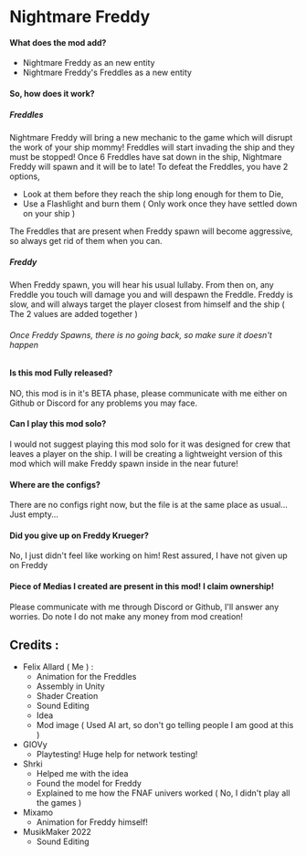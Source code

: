# Nightmare Freddy
#### What does the mod add?
- Nightmare Freddy as an new entity
- Nightmare Freddy's Freddles as a new entity
#### So, how does it work?
##### Freddles
Nightmare Freddy will bring a new mechanic to the game which will disrupt the work of your ship mommy! Freddles will start invading the ship and they must be stopped! Once 6 Freddles have sat down in the ship, Nightmare Freddy will spawn and it will be to late!
To defeat the Freddles, you have 2 options, 
- Look at them before they reach the ship long enough for them to Die,
- Use a Flashlight and burn them ( Only work once they have settled down on your ship )

The Freddles that are present when Freddy spawn will become aggressive, so always get rid of them when you can.
##### Freddy
When Freddy spawn, you will hear his usual lullaby. From then on, any Freddle you touch will damage you and will despawn the Freddle.
Freddy is slow, and will always target the player closest from himself and the ship ( The 2 values are added together )
###### Once Freddy Spawns, there is no going back, so make sure it doesn't happen

#### Is this mod Fully released?
NO, this mod is in it's BETA phase, please communicate with me either on Github or Discord for any problems you may face.
#### Can I play this mod solo?
I would not suggest playing this mod solo for it was designed for crew that leaves a player on the ship. I will be creating a lightweight version of this mod which will make Freddy spawn inside in the near future!
#### Where are the configs?
There are no configs right now, but the file is at the same place as usual... Just empty...
#### Did you give up on Freddy Krueger?
No, I just didn't feel like working on him! Rest assured, I have not given up on Freddy
#### Piece of Medias I created are present in this mod! I claim ownership!
Please communicate with me through Discord or Github, I'll answer any worries. Do note I do not make any money from mod creation!

## Credits :
- Felix Allard ( Me ) :
  - Animation for the Freddles
  - Assembly in Unity
  - Shader Creation
  - Sound Editing
  - Idea
  - Mod image ( Used AI art, so don't go telling people I am good at this )
- GIOVy
  - Playtesting! Huge help for network testing!
- Shrki
  - Helped me with the idea
  - Found the model for Freddy
  - Explained to me how the FNAF univers worked ( No, I didn't play all the games )
- Mixamo
  - Animation for Freddy himself!
- MusikMaker 2022
  - Sound Editing